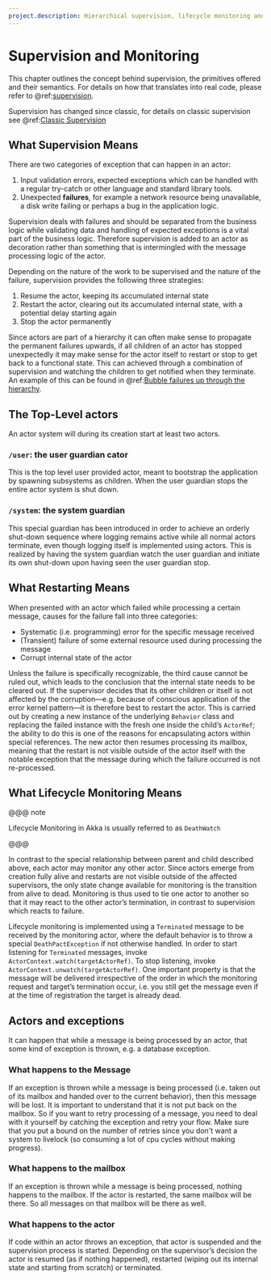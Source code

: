 ```yaml
---
project.description: Hierarchical supervision, lifecycle monitoring and error or failure handling in Akka.
---
```

# Supervision and Monitoring

This chapter outlines the concept behind supervision, the primitives offered
and their semantics. For details on how that translates into real code, please
refer to @ref:[supervision](../typed/fault-tolerance.md).

Supervision has changed since classic, for details on classic supervision see @ref:[Classic Supervision](../supervision-classic.md)

<a id="supervision-directives"></a>
## What Supervision Means

There are two categories of exception that can happen in an actor:

 1. Input validation errors, expected exceptions which can be handled with a regular try-catch 
    or other language and standard library tools.
 1. Unexpected **failures**, for example a network resource being unavailable, a disk write failing or perhaps
    a bug in the application logic.

Supervision deals with failures and should be separated from the business logic while validating data and handling
of expected exceptions is a vital part of the business logic. Therefore supervision is added to an actor as decoration
rather than something that is intermingled with the message processing logic of the actor.

Depending on the nature of the work to be supervised and the nature of the failure, supervision
provides the following three strategies:

 1. Resume the actor, keeping its accumulated internal state
 2. Restart the actor, clearing out its accumulated internal state, with a potential delay starting again
 3. Stop the actor permanently

Since actors are part of a hierarchy it can often make sense to propagate
the permanent failures upwards, if all children of an actor has stopped
unexpectedly it may make sense for the actor itself to restart or stop to
get back to a functional state. This can achieved through a combination of
supervision and watching the children to get notified when they terminate.
An example of this can be found in @ref:[Bubble failures up through the hierarchy](../typed/fault-tolerance.md#bubble).

## The Top-Level actors

An actor system will during its creation start at least two actors. 

### `/user`: the user guardian cator

This is the top level user provided actor, meant to bootstrap the application
by spawning subsystems as children. When the user guardian stops the entire
actor system is shut down.

### `/system`: the system guardian

This special guardian has been introduced in order to achieve an orderly
shut-down sequence where logging remains active while all normal actors
terminate, even though logging itself is implemented using actors. This is
realized by having the system guardian watch the user guardian and initiate its own
shut-down upon having seen the user guardian stop. 

<a id="supervision-restart"></a>
## What Restarting Means

When presented with an actor which failed while processing a certain message,
causes for the failure fall into three categories:

 * Systematic (i.e. programming) error for the specific message received
 * (Transient) failure of some external resource used during processing the message
 * Corrupt internal state of the actor

Unless the failure is specifically recognizable, the third cause cannot be
ruled out, which leads to the conclusion that the internal state needs to be
cleared out. If the supervisor decides that its other children or itself is not
affected by the corruption—e.g. because of conscious application of the error
kernel pattern—it is therefore best to restart the actor. This is carried out
by creating a new instance of the underlying `Behavior` class and replacing
the failed instance with the fresh one inside the child’s `ActorRef`;
the ability to do this is one of the reasons for encapsulating actors within
special references. The new actor then resumes processing its mailbox, meaning
that the restart is not visible outside of the actor itself with the notable
exception that the message during which the failure occurred is not
re-processed.

## What Lifecycle Monitoring Means

@@@ note

Lifecycle Monitoring in Akka is usually referred to as `DeathWatch`

@@@

In contrast to the special relationship between parent and child described
above, each actor may monitor any other actor. Since actors emerge from
creation fully alive and restarts are not visible outside of the affected
supervisors, the only state change available for monitoring is the transition
from alive to dead. Monitoring is thus used to tie one actor to another so that
it may react to the other actor’s termination, in contrast to supervision which
reacts to failure.

Lifecycle monitoring is implemented using a `Terminated` message to be
received by the monitoring actor, where the default behavior is to throw a
special `DeathPactException` if not otherwise handled. In order to start
listening for `Terminated` messages, invoke
`ActorContext.watch(targetActorRef)`.  To stop listening, invoke
`ActorContext.unwatch(targetActorRef)`.  One important property is that the
message will be delivered irrespective of the order in which the monitoring
request and target’s termination occur, i.e. you still get the message even if
at the time of registration the target is already dead.

## Actors and exceptions

It can happen that while a message is being processed by an actor, that some
kind of exception is thrown, e.g. a database exception.

### What happens to the Message

If an exception is thrown while a message is being processed (i.e. taken out of
its mailbox and handed over to the current behavior), then this message will be
lost. It is important to understand that it is not put back on the mailbox. So
if you want to retry processing of a message, you need to deal with it yourself
by catching the exception and retry your flow. Make sure that you put a bound
on the number of retries since you don't want a system to livelock (so
consuming a lot of cpu cycles without making progress).

### What happens to the mailbox

If an exception is thrown while a message is being processed, nothing happens to
the mailbox. If the actor is restarted, the same mailbox will be there. So all
messages on that mailbox will be there as well.

### What happens to the actor

If code within an actor throws an exception, that actor is suspended and the
supervision process is started. Depending on the
supervisor’s decision the actor is resumed (as if nothing happened), restarted
(wiping out its internal state and starting from scratch) or terminated.


